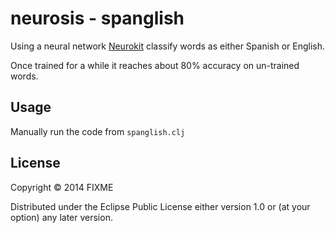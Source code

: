 # neurosis - spanglish

Using a neural network [Neurokit](https://github.com/nuroko/nurokit) classify words as either Spanish or English. 

Once trained for a while it reaches about 80% accuracy on un-trained words. 

## Usage

Manually run the code from `spanglish.clj`

## License

Copyright © 2014 FIXME

Distributed under the Eclipse Public License either version 1.0 or (at
your option) any later version.
